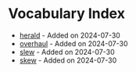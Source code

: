 # Vocabulary Index

- [herald](herald.md) - Added on 2024-07-30
- [overhaul](overhaul.md) - Added on 2024-07-30
- [slew](slew.md) - Added on 2024-07-30
- [skew](skew.md) - Added on 2024-07-30